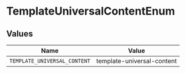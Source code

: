 # TemplateUniversalContentEnum


## Values

| Name                         | Value                        |
| ---------------------------- | ---------------------------- |
| `TEMPLATE_UNIVERSAL_CONTENT` | template-universal-content   |